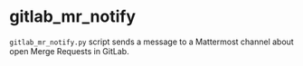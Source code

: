 # gitlab_mr_notify

`gitlab_mr_notify.py` script sends a message to a Mattermost channel about
open Merge Requests in GitLab.

